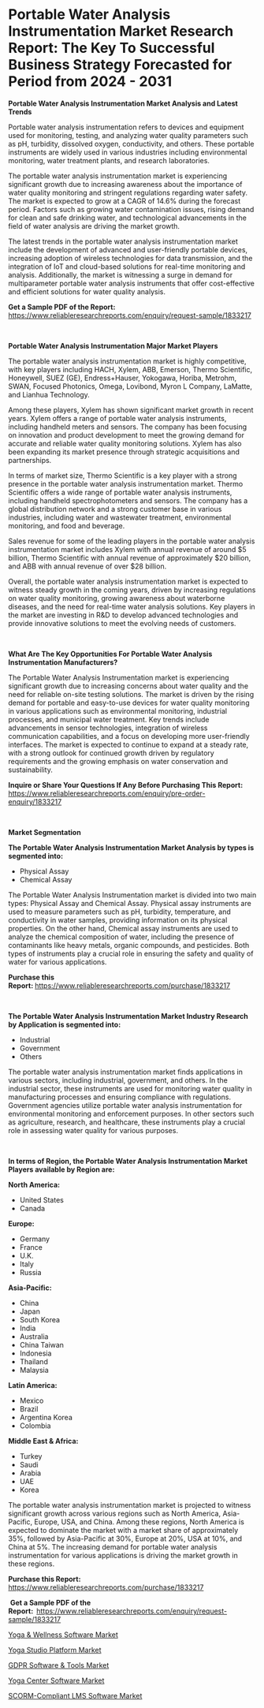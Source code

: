 <p><h1>Portable Water Analysis Instrumentation Market Research Report: The Key To Successful Business Strategy Forecasted for Period from 2024 - 2031</h1></p><p><strong>Portable Water Analysis Instrumentation Market Analysis and Latest Trends</strong></p>
<p><p>Portable water analysis instrumentation refers to devices and equipment used for monitoring, testing, and analyzing water quality parameters such as pH, turbidity, dissolved oxygen, conductivity, and others. These portable instruments are widely used in various industries including environmental monitoring, water treatment plants, and research laboratories.</p><p>The portable water analysis instrumentation market is experiencing significant growth due to increasing awareness about the importance of water quality monitoring and stringent regulations regarding water safety. The market is expected to grow at a CAGR of 14.6% during the forecast period. Factors such as growing water contamination issues, rising demand for clean and safe drinking water, and technological advancements in the field of water analysis are driving the market growth.</p><p>The latest trends in the portable water analysis instrumentation market include the development of advanced and user-friendly portable devices, increasing adoption of wireless technologies for data transmission, and the integration of IoT and cloud-based solutions for real-time monitoring and analysis. Additionally, the market is witnessing a surge in demand for multiparameter portable water analysis instruments that offer cost-effective and efficient solutions for water quality analysis.</p></p>
<p><strong>Get a Sample PDF of the Report:&nbsp;</strong> <a href="https://www.reliableresearchreports.com/enquiry/request-sample/1833217">https://www.reliableresearchreports.com/enquiry/request-sample/1833217</a></p>
<p>&nbsp;</p>
<p><strong>Portable Water Analysis Instrumentation Major Market Players</strong></p>
<p><p>The portable water analysis instrumentation market is highly competitive, with key players including HACH, Xylem, ABB, Emerson, Thermo Scientific, Honeywell, SUEZ (GE), Endress+Hauser, Yokogawa, Horiba, Metrohm, SWAN, Focused Photonics, Omega, Lovibond, Myron L Company, LaMatte, and Lianhua Technology.</p><p>Among these players, Xylem has shown significant market growth in recent years. Xylem offers a range of portable water analysis instruments, including handheld meters and sensors. The company has been focusing on innovation and product development to meet the growing demand for accurate and reliable water quality monitoring solutions. Xylem has also been expanding its market presence through strategic acquisitions and partnerships.</p><p>In terms of market size, Thermo Scientific is a key player with a strong presence in the portable water analysis instrumentation market. Thermo Scientific offers a wide range of portable water analysis instruments, including handheld spectrophotometers and sensors. The company has a global distribution network and a strong customer base in various industries, including water and wastewater treatment, environmental monitoring, and food and beverage.</p><p>Sales revenue for some of the leading players in the portable water analysis instrumentation market includes Xylem with annual revenue of around $5 billion, Thermo Scientific with annual revenue of approximately $20 billion, and ABB with annual revenue of over $28 billion.</p><p>Overall, the portable water analysis instrumentation market is expected to witness steady growth in the coming years, driven by increasing regulations on water quality monitoring, growing awareness about waterborne diseases, and the need for real-time water analysis solutions. Key players in the market are investing in R&D to develop advanced technologies and provide innovative solutions to meet the evolving needs of customers.</p></p>
<p>&nbsp;</p>
<p><strong>What Are The Key Opportunities For Portable Water Analysis Instrumentation Manufacturers?</strong></p>
<p><p>The Portable Water Analysis Instrumentation market is experiencing significant growth due to increasing concerns about water quality and the need for reliable on-site testing solutions. The market is driven by the rising demand for portable and easy-to-use devices for water quality monitoring in various applications such as environmental monitoring, industrial processes, and municipal water treatment. Key trends include advancements in sensor technologies, integration of wireless communication capabilities, and a focus on developing more user-friendly interfaces. The market is expected to continue to expand at a steady rate, with a strong outlook for continued growth driven by regulatory requirements and the growing emphasis on water conservation and sustainability.</p></p>
<p><strong>Inquire or Share Your Questions If Any Before Purchasing This Report:</strong> <a href="https://www.reliableresearchreports.com/enquiry/pre-order-enquiry/1833217">https://www.reliableresearchreports.com/enquiry/pre-order-enquiry/1833217</a></p>
<p>&nbsp;</p>
<p><strong>Market Segmentation</strong></p>
<p><strong>The Portable Water Analysis Instrumentation Market Analysis by types is segmented into:</strong></p>
<p><ul><li>Physical Assay</li><li>Chemical Assay</li></ul></p>
<p><p>The Portable Water Analysis Instrumentation market is divided into two main types: Physical Assay and Chemical Assay. Physical assay instruments are used to measure parameters such as pH, turbidity, temperature, and conductivity in water samples, providing information on its physical properties. On the other hand, Chemical assay instruments are used to analyze the chemical composition of water, including the presence of contaminants like heavy metals, organic compounds, and pesticides. Both types of instruments play a crucial role in ensuring the safety and quality of water for various applications.</p></p>
<p><strong>Purchase this Report:&nbsp;</strong><a href="https://www.reliableresearchreports.com/purchase/1833217">https://www.reliableresearchreports.com/purchase/1833217</a></p>
<p>&nbsp;</p>
<p><strong>The Portable Water Analysis Instrumentation Market Industry Research by Application is segmented into:</strong></p>
<p><ul><li>Industrial</li><li>Government</li><li>Others</li></ul></p>
<p><p>The portable water analysis instrumentation market finds applications in various sectors, including industrial, government, and others. In the industrial sector, these instruments are used for monitoring water quality in manufacturing processes and ensuring compliance with regulations. Government agencies utilize portable water analysis instrumentation for environmental monitoring and enforcement purposes. In other sectors such as agriculture, research, and healthcare, these instruments play a crucial role in assessing water quality for various purposes.</p></p>
<p>&nbsp;</p>
<p><strong>In terms of Region, the Portable Water Analysis Instrumentation Market Players available by Region are:</strong></p>
<p>
    <p> <strong> North America: </strong>
        <ul>
            <li>United States</li>
            <li>Canada</li>
        </ul>
        </p> 
    <p> <strong> Europe: </strong>
        <ul>
            <li>Germany</li>
            <li>France</li>
            <li>U.K.</li>
            <li>Italy</li>
            <li>Russia</li>
        </ul>
        </p> 
    <p> <strong> Asia-Pacific: </strong>
        <ul>
            <li>China</li>
            <li>Japan</li>
            <li>South Korea</li>
            <li>India</li>
            <li>Australia</li>
            <li>China Taiwan</li>
            <li>Indonesia</li>
            <li>Thailand</li>
            <li>Malaysia</li>
        </ul>
        </p> 
    <p> <strong> Latin America: </strong>
        <ul>
            <li>Mexico</li>
            <li>Brazil</li>
            <li>Argentina Korea</li>
            <li>Colombia</li>
        </ul>
        </p> 
    <p> <strong> Middle East & Africa: </strong>
        <ul>
            <li>Turkey</li>
            <li>Saudi</li>
            <li>Arabia</li>
            <li>UAE</li>
            <li>Korea</li>
        </ul>
    </p>
    </p>
<p><p>The portable water analysis instrumentation market is projected to witness significant growth across various regions such as North America, Asia-Pacific, Europe, USA, and China. Among these regions, North America is expected to dominate the market with a market share of approximately 35%, followed by Asia-Pacific at 30%, Europe at 20%, USA at 10%, and China at 5%. The increasing demand for portable water analysis instrumentation for various applications is driving the market growth in these regions.</p></p>
<p><strong>Purchase this Report: </strong><a href="https://www.reliableresearchreports.com/purchase/1833217">https://www.reliableresearchreports.com/purchase/1833217</a></p>
<p>&nbsp;<strong>Get a Sample PDF of the Report:&nbsp;&nbsp;</strong><a href="https://www.reliableresearchreports.com/enquiry/request-sample/1833217">https://www.reliableresearchreports.com/enquiry/request-sample/1833217</a></p>
<p><strong></strong></p>
<p><p><a href="https://github.com/lataunyatinikmelvin59ilbd0dv/Market-Research-Report-List-1/blob/main/yoga-wellness-software-market.md">Yoga & Wellness Software Market</a></p><p><a href="https://github.com/pgtimber/Market-Research-Report-List-1/blob/main/yoga-studio-platform-market.md">Yoga Studio Platform Market</a></p><p><a href="https://github.com/luckyshygirl/Market-Research-Report-List-3/blob/main/gdpr-software-tools-market.md">GDPR Software & Tools Market</a></p><p><a href="https://github.com/arionmp/Market-Research-Report-List-2/blob/main/yoga-center-software-market.md">Yoga Center Software Market</a></p><p><a href="https://github.com/markusgodoy/Market-Research-Report-List-2/blob/main/scorm-compliant-lms-software-market.md">SCORM-Compliant LMS Software Market</a></p></p>